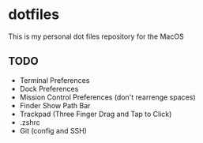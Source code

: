 # dotfiles

This is my personal dot files repository for the MacOS


## TODO
- Terminal Preferences
- Dock Preferences
- Mission Control Preferences (don't rearrenge spaces)
- Finder Show Path Bar
- Trackpad (Three Finger Drag and Tap to Click)
- .zshrc
- Git (config and SSH)
